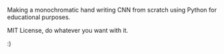 Making a monochromatic hand writing CNN from scratch using Python for educational purposes.

MIT License, do whatever you want with it.

:)
